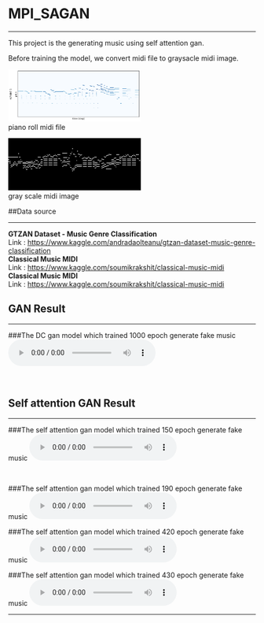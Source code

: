 # MPI_SAGAN
____
This project is the generating music using self attention gan.

Before training the model, we convert midi file to graysacle midi image.

<img src='./piano_roll.png' height="106" width="270"><br>
piano roll midi file <br>

<img src='./midi_img/alb_esp6_Piano_1.png'><br>
gray scale midi image<br>


##Data source
___
<strong> GTZAN Dataset - Music Genre Classification</strong> <br>
Link : https://www.kaggle.com/andradaolteanu/gtzan-dataset-music-genre-classification <br>
<strong> Classical Music MIDI</strong> <br>
Link : https://www.kaggle.com/soumikrakshit/classical-music-midi <br>
<strong> Classical Music MIDI</strong> <br>
Link : https://www.kaggle.com/soumikrakshit/classical-music-midi <br>



## GAN Result
___

###The DC gan model which trained 1000 epoch generate fake music
<audio controls>
  <source src="./best_result/valinagan1000.mid.mp3" type="audio/mpeg">

</audio><br>

## Self attention GAN Result
___
###The self attention gan model which trained 150 epoch generate fake music
<audio controls>
  <source src="./best_result/sa150_0.3test_good.mid.mp3" type="audio/mpeg">

</audio><br>

###The self attention gan model which trained 190 epoch generate fake music
<audio controls>
  <source src="./best_result/test190_0.3.mid.mp3" type="audio/mpeg">
</audio><br>

###The self attention gan model which trained 420 epoch generate fake music
<audio controls>
  <source src="./best_result/test420_0.3.mid.mp3" type="audio/mpeg">
</audio><br>

###The self attention gan model which trained 430 epoch generate fake music
<audio controls>
  <source src="./best_result/test430_0.3.mid.mp3" type="audio/mpeg">
</audio><br>
___
